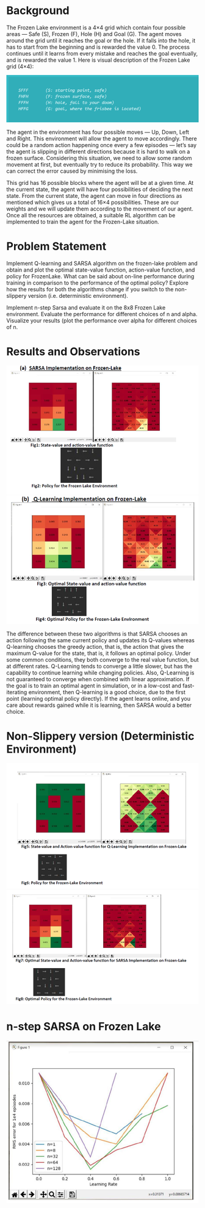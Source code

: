 # Background

The Frozen Lake environment is a 4×4 grid which contain four possible areas  — Safe (S), Frozen (F), Hole (H) and Goal (G). The agent moves around the grid until it reaches the
goal or the hole. If it falls into the hole, it has to start from the beginning and is rewarded the value 0. The process continues until it learns from every mistake and reaches 
the goal eventually, and is rewarded the value 1. Here is visual description of the Frozen Lake grid (4×4):

![alt text](https://github.com/gunjan1917/ReinforcementLearningProblems/blob/master/FrozenLake/frozenlake_grid.PNG)

The agent in the environment has four possible moves — Up, Down, Left and Right. This environment will allow the agent to move accordingly. 
There could be a random action happening once every a few episodes — let’s say the agent is slipping in different directions because it is hard to walk on a frozen surface. 
Considering this situation, we need to allow some random movement at first, but eventually try to reduce its probability. This way we can correct the error caused by minimising 
the loss.

This grid has 16 possible blocks where the agent will be at a given time. At the current state, the agent will have four possibilities of deciding the next state. 
From the current state, the agent can move in four directions as mentioned which gives us a total of 16×4 possibilities. These are our weights and we will update them
according to the movement of our agent. Once all the resources are obtained, a suitable RL algorithm can be implemented to train the agent for the Frozen-Lake situation.

# Problem Statement
Implement Q-learning and SARSA algorithm on the frozen-lake problem and obtain and plot the optimal state-value function, action-value function, and policy for
FrozenLake. What can be said about on-line performance during training in comparison to the performance of the optimal policy? Explore how the results for both the algorithms change if you switch to the non-slippery version (i.e. deterministic environment).

Implement n-step Sarsa and evaluate it on the 8x8 Frozen Lake environment. Evaluate the performance for different choices of n and alpha. Visualize your results
(plot the performance over alpha for different choices of n.

# Results and Observations

![alt text](https://github.com/gunjan1917/ReinforcementLearningProblems/blob/master/FrozenLake/sarsa.PNG)
![alt text](https://github.com/gunjan1917/ReinforcementLearningProblems/blob/master/FrozenLake/q_learning.PNG)

The difference between these two algorithms is that SARSA chooses an action following the same current policy and updates its Q-values whereas Q-learning chooses the greedy action, that is, the action that gives the maximum Q-value for the state, that is, it follows an optimal policy. Under some common conditions, they both converge to the real value function, but at different rates. Q-Learning tends to converge a little slower, but has the capability to continue learning while changing policies. Also, Q-Learning is not guaranteed to converge when combined with linear approximation.
If the goal is to train an optimal agent in simulation, or in a low-cost and fast-iterating environment, then Q-learning is a good choice, due to the first point (learning optimal policy directly). If the agent learns online, and you care about rewards gained while it is learning, then SARSA would a better choice.

# Non-Slippery version (Deterministic Environment)
![alt text](https://github.com/gunjan1917/ReinforcementLearningProblems/blob/master/FrozenLake/q_learning_nonslippery.PNG)
![alt text](https://github.com/gunjan1917/ReinforcementLearningProblems/blob/master/FrozenLake/sarsa_nonslippery.PNG)

# n-step SARSA on Frozen Lake
![alt text](https://github.com/gunjan1917/ReinforcementLearningProblems/blob/master/FrozenLake/nstep_sarsa_results.PNG)
